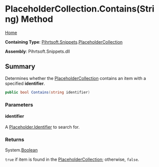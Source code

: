 <a name="_top"></a>

# PlaceholderCollection\.Contains\(String\) Method

[Home](../../../../README.md#_top)

**Containing Type**: [Pihrtsoft.Snippets](../../README.md#_top)\.[PlaceholderCollection](../README.md#_top)

**Assembly**: Pihrtsoft\.Snippets\.dll

## Summary

Determines whether the [PlaceholderCollection](../README.md#_top) contains an item with a specified **identifier**\.

```csharp
public bool Contains(string identifier)
```

### Parameters

#### identifier

A [Placeholder.Identifier](../../Placeholder/Identifier/README.md#_top) to search for\.

### Returns

System\.[Boolean](https://docs.microsoft.com/en-us/dotnet/api/system.boolean)

`true` if item is found in the [PlaceholderCollection](../README.md#_top); otherwise, `false`\.